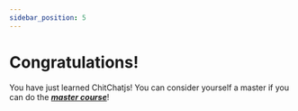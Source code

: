 ```yaml
---
sidebar_position: 5
---
```


# Congratulations!

You have just learned ChitChatjs! You can consider yourself a master if you can do the ***[master course](../master-course/Challenge1)***!